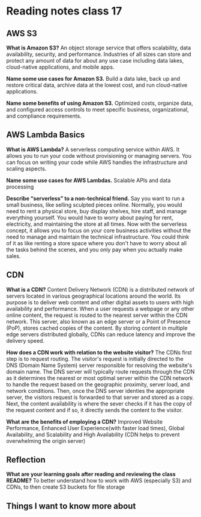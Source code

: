 # Reading notes class 17

## AWS S3

**What is Amazon S3?**
An object storage service that offers scalability, data availability, security, and performance. Industries of all sizes can store and protect any amount of data for about any use case including data lakes, cloud-native applications, and mobile apps.

**Name some use cases for Amazon S3.**
Build a data lake, back up and restore critical data, archive data at the lowest cost, and run cloud-native applications.

**Name some benefits of using Amazon S3.**
Optimized costs, organize data, and configured access controls to meet specific business, organizational, and compliance requirements.

## AWS Lambda Basics

**What is AWS Lambda?**
A serverless computing service within AWS. It allows you to run your code without provisioning or managing servers. You can focus on writing your code while AWS handles the infrastructure and scaling aspects.

**Name some use cases for AWS Lambdas.**
Scalable APIs and data processing

**Describe “serverless” to a non-technical friend.**
Say you want to run a small business, like selling sculpted pieces online. Normally, you would need to rent a physical store, buy display shelves, hire staff, and manage everything yourself. You would have to worry about paying for rent, electricity, and maintaining the store at all times. Now with the serverless concept, it allows you to focus on your core business activities without the need to manage and maintain the technical infrastructure. You could think of it as like renting a store space where you don't have to worry about all the tasks behind the scenes, and you only pay when you actually make sales.

## CDN

**What is a CDN?**
Content Delivery Network (CDN) is a distributed network of servers located in various geographical locations around the world. Its purpose is to deliver web content and other digital assets to users with high availability and performance. When a user requests a webpage or any other online content, the request is routed to the nearest server within the CDN network. This server, also known as an edge server or a Point of Presence (PoP), stores cached copies of the content. By storing content in multiple edge servers distributed globally, CDNs can reduce latency and improve the delivery speed.

**How does a CDN work with relation to the website visitor?**
The CDNs first step is to request routing. The visitor's request is initially directed to the DNS (Domain Name System) server responsible for resolving the website's domain name. The DNS server will typically route requests through the CDN as it determines the nearest or most optimal server within the CDN network to handle the request based on the geographic proximity, server load, and network conditions. Then, once the DNS server identies the appropriate server, the visitors request is forwarded to that server and stored as a copy. Next, the content availability is where the sever checks if it has the copy of the request content and if so, it directly sends the content to the visitor.

**What are the benefits of employing a CDN?**
Improved Website Performance, Enhanced User Experience(with faster load times), Global Availability, and Scalability and High Availability (CDN helps to prevent overwhelming the origin server)

## Reflection

**What are your learning goals after reading and reviewing the class README?**
To better understand how to work with AWS (especially S3) and CDNs, to then create S3 buckets for file storage

## Things I want to know more about
